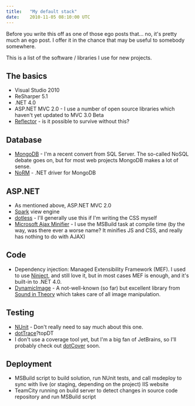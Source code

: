 ```yaml
---
title:   "My default stack"
date:    2010-11-05 08:10:00 UTC
---
```


Before you write this off as one of those ego posts that... no, it's pretty much an ego post. I offer it in the chance that may be useful to somebody somewhere.

This is a list of the software / libraries I use for new projects.

## The basics

* Visual Studio 2010
* ReSharper 5.1
* .NET 4.0
* ASP.NET MVC 2.0 - I use a number of open source libraries which haven't yet updated to MVC 3.0 Beta
* [Reflector](http://www.red-gate.com/products/reflector/) - is it possible to survive without this?

## Database

* [MongoDB](http://www.mongodb.org/) - I'm a recent convert from SQL Server. The so-called NoSQL debate goes on, but for most web projects MongoDB makes a lot of sense.
* [NoRM](http://normproject.org/) - .NET driver for MongoDB

## ASP.NET

* As mentioned above, ASP.NET MVC 2.0
* [Spark](http://www.sparkviewengine.com) view engine
* [dotless](https://github.com/dotless/dotless) - I'll generally use this if I'm writing the CSS myself
* [Microsoft Ajax Minifier](http://ajaxmin.codeplex.com) - I use the MSBuild task at compile time (by the way, was there ever a worse name? It minifies JS and CSS, and really has nothing to do with AJAX)

## Code

* Dependency injection: Managed Extensibility Framework (MEF). I used to use [Ninject](http://ninject.org), and still love it, but in most cases MEF is enough, and it's built-in to .NET 4.0.
* [DynamicImage](https://github.com/sitdap/dynamic-image) - A not-well-known (so far) but excellent library from [Sound in Theory](http://www.sitdap.com) which takes care of all image manipulation.

## Testing

* [NUnit](http://www.nunit.org/) - Don't really need to say much about this one.
* [dotTrace](http://www.jetbrains.com/profiler/index.html)?topDT
* I don't use a coverage tool yet, but I'm a big fan of JetBrains, so I'll probably check out [dotCover](http://www.jetbrains.com/dotcover/) soon.

## Deployment

* MSBuild script to build solution, run NUnit tests, and call msdeploy to sync with live (or staging, depending on the project) IIS website
* TeamCity running on build server to detect changes in source code repository and run MSBuild script